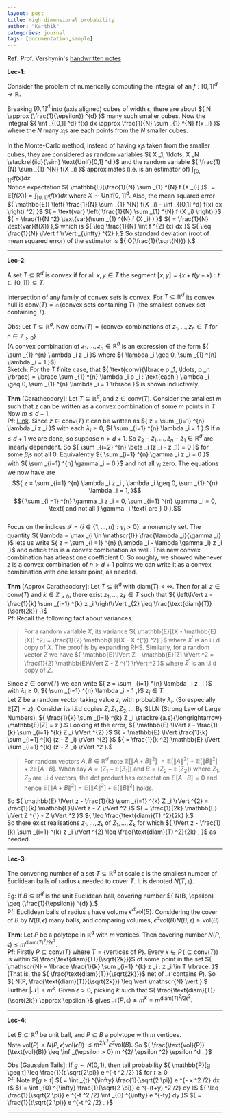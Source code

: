 ```yaml
---
layout: post
title: High dimensional probability 
author: "Karthik"
categories: journal
tags: [documentation,sample]
---
```


**Ref**: Prof. Vershynin's [handwritten notes](https://www.math.uci.edu/~rvershyn/teaching/hdp/hdp.html)

**Lec-1**: 

Consider the problem of numerically computing the integral of an ${ f : [0,1] ^d \to \mathbb{R} }.$ 

Breaking ${ [0,1] ^d }$ into (axis aligned) cubes of width ${ \epsilon },$ there are about ${ N \approx (\frac{1}{\epsilon}) ^{d} }$ many such smaller cubes. Now the integral ${ \int _{[0,1] ^d} f(x) dx \approx \frac{1}{N} \sum _{1} ^{N} f(x _i) }$ where the ${ N }$ many ${ x _i }$s are each points from the ${ N }$ smaller cubes. 

In the Monte-Carlo method, instead of having ${ x _i }$s taken from the smaller cubes, they are considered as random variables ${ X _1, \ldots, X _N \stackrel{iid}{\sim} \text{Unif}[0,1] ^d }$ and the random variable ${ \frac{1}{N} \sum _{1} ^{N} f(X _i) }$ approximates (i.e. is an estimator of) ${ \int _{[0,1] ^d} f (x) dx }.$   
Notice expectation ${ \mathbb{E}[\frac{1}{N} \sum _{1} ^{N} f (X _i)] }$ ${ = \mathbb{E}[f(X)] = \int _{[0,1] ^d} f(x) dx }$ where ${ X \sim \text{Unif}[0,1]  ^{d} }.$ Also, the mean squared error ${ \mathbb{E}[ \left( \frac{1}{N} \sum _{1} ^{N} f(X _i) - \int _{[0,1] ^d} f(x) dx \right) ^2]  }$ ${ = \text{var} \left( \frac{1}{N} \sum _{1} ^{N} f (X _i) \right) }$ ${ = \frac{1}{N ^2} \text{var}(\sum _{1} ^{N} f (X _i) ) }$ ${ = \frac{1}{N} \text{var}(f(X)) },$ which is ${ \leq \frac{1}{N} \int f ^{2} (x) dx }$ ${ \leq \frac{1}{N} \lVert f \rVert _{\infty} ^{2} }.$ So standard deviation (root of mean squared error) of the estimator is ${ O(\frac{1}{\sqrt{N}}) }.$ 

---

**Lec-2**: 

A set ${ T \subseteq \mathbb{R} ^d }$ is convex if for all ${ x, y \in T }$ the segment ${ [x,y] = \lbrace x + t(y-x) : t \in [0,1] \rbrace \subseteq T }.$

Intersection of any family of convex sets is convex. For ${ T \subseteq \mathbb{R} ^d }$ its convex hull is ${ \text{conv}(T) = \cap \lbrace \text{convex sets containing } T \rbrace }$ (the smallest convex set containing ${ T }$).  

Obs: Let ${ T \subseteq \mathbb{R} ^d }.$ Now ${ \text{conv}(T) = \lbrace \text{convex combinations of } z _1, \ldots, z _n \in T \text{ for } n \in \mathbb{Z} _{> 0} \rbrace }$   
(A convex combination of ${ z _1, \ldots, z _n \in \mathbb{R} ^d }$ is an expression of the form ${ \sum _{1} ^{n} \lambda _i z _i }$ where ${ \lambda _i \geq 0, \sum _{1} ^{n} \lambda _i = 1 }$)   
Sketch: For the ${ T }$ finite case, that ${ \text{conv}(\lbrace p _1, \ldots, p _n \rbrace) = \lbrace \sum _{1} ^{n} \lambda _i p _i : \text{each } \lambda _i \geq 0, \sum _{1} ^{n} \lambda _i = 1 \rbrace }$ is shown inductively. 

**Thm** [Caratheodory]: Let ${ T \subseteq \mathbb{R} ^d },$ and ${ z \in \text{conv}(T) }.$ Consider the smallest ${ m }$ such that ${ z }$ can be written as a convex combination of some ${ m }$ points in ${ T }.$ Now ${ m \leq d + 1 }.$   
**Pf**: [Link](https://planetmath.org/proofofcaratheodorystheorem). Since ${ z \in \text{conv}(T) }$ it can be written as ${ z = \sum _{i=1} ^{n} \lambda _i z _i }$ with each ${ \lambda _i \geq 0 ,}$ ${ \sum _{i=1} ^{n} \lambda _i = 1 }.$ If ${ n \leq d +1 }$ we are done, so suppose ${ n > d + 1 }.$ So ${ z _2 - z _1, \ldots, z _n - z _1 \in \mathbb{R} ^d }$ are linearly dependent. So ${ \sum _{i=2} ^{n} \beta _i (z _i - z _1) = 0 }$ for some ${ \beta _i }$s not all ${ 0 }.$ Equivalently ${ \sum _{i=1} ^{n} \gamma _i z _i = 0 }$ with ${ \sum _{i=1} ^{n} \gamma _i = 0 }$ and not all ${ \gamma _i }$ zero. The equations we now have are $${ z = \sum _{i=1} ^{n} \lambda _i z _i , \lambda _i \geq 0, \sum _{1} ^{n} \lambda _i = 1, }$$ $${ \sum _{i =1} ^{n} \gamma _i z _i = 0, \sum _{i=1} ^{n} \gamma _i = 0, \text{ and not all } \gamma _i \text{ are } 0 }.$$    
Focus on the indices ${ \mathscr{I} = \lbrace i \in \lbrace 1 , \ldots, n \rbrace : \gamma _i > 0 \rbrace  },$ a nonempty set. The quantity ${ \lambda = \max _{i \in \mathscr{I}} \frac{\lambda _i}{\gamma _i} }$ lets us write ${  z = \sum _{i =1} ^{n} (\lambda _i - \lambda \gamma _i) z _i  ,}$ and notice this is a convex combination as well. This new convex combination has atleast one coefficient ${ 0 }.$ So roughly, we showed whenever ${ z }$ is a convex combination of ${ n > d + 1 }$ points we can write it as a convex combination with one lesser point, as needed. 

**Thm** [Approx Caratheodory]: Let ${ T \subseteq \mathbb{R} ^{d} }$ with ${ \text{diam}(T) < \infty }.$ Then for all ${ z \in \text{conv}(T) }$ and ${ k \in \mathbb{Z} _{> 0} ,}$ there exist ${ z _1, \ldots, z _k \in T }$ such that ${ \left\lVert z - \frac{1}{k} \sum _{i=1} ^{k} z _i \right\rVert _{2} \leq \frac{\text{diam}(T)}{\sqrt{2k}} .}$   
**Pf**: Recall the following fact about variances.   

> For a random variable ${ X },$ its variance ${ \mathbb{E}[(X - \mathbb{E}[X]) ^2] = \frac{1}{2} \mathbb{E}[(X - X ^{'}) ^2] }$ where ${ X ^{'} }$ is an i.i.d copy of ${ X }.$ The proof is by expanding RHS. Similarly, for a random vector ${ Z }$ we have ${ \mathbb{E}\lVert Z - \mathbb{E}[Z] \rVert ^2 = \frac{1}{2} \mathbb{E}\lVert Z - Z ^{'} \rVert ^2  }$ where ${ Z ^{'} }$ is an i.i.d copy of ${ Z }.$ 
  
Since ${ z \in \text{conv}(T) }$ we can write ${ z = \sum _{i=1} ^{n} \lambda _i z _i  }$ with ${ \lambda _i \geq 0 ,}$ ${ \sum _{i=1} ^{n} \lambda _i = 1 ,}$ ${ z _i \in T }.$   
Let ${ Z }$ be a random vector taking value ${ z _i }$ with probability ${ \lambda _i }.$ (So especially ${ \mathbb{E}[Z] = z }$). Consider its i.i.d copies ${ Z, Z _1, Z _2, \ldots }$ By SLLN (Strong Law of Large Numbers), ${ \frac{1}{k} \sum _{i=1} ^{k} Z _i \stackrel{a.s}{\longrightarrow} \mathbb{E}[Z] = z }.$ Looking at the error, ${ \mathbb{E} \lVert z - \frac{1}{k} \sum _{i=1} ^{k} Z _i \rVert ^{2} }$ ${ = \mathbb{E} \lVert \frac{1}{k} \sum _{i=1} ^{k} (z - Z _i) \rVert ^{2} }$ ${ = \frac{1}{k ^2} \mathbb{E} \lVert \sum _{i=1} ^{k} (z - Z _i) \rVert ^2 }.$ 

> For random vectors ${ A, B \in \mathbb{R} ^{d} }$ note ${ \mathbb{E}[\lVert A + B \rVert ^2] }$ ${ = \mathbb{E}[\lVert A \rVert ^2] + \mathbb{E}[\lVert B \rVert ^2] + 2 \mathbb{E}[A \cdot B] }.$ When say ${ A = (Z _1 - \mathbb{E}[Z _1]) }$ and ${ B = (Z _2 - \mathbb{E}[Z _2]) }$ where ${ Z _1, Z _2 }$ are i.i.d vectors, the dot product has expectation ${ \mathbb{E}[A \cdot B] = 0 }$ and hence ${ \mathbb{E}[\lVert A + B \rVert ^2] = \mathbb{E}[\lVert A \rVert ^2] + \mathbb{E}[\lVert B \rVert ^2] }$ holds.  

So ${ \mathbb{E} \lVert z - \frac{1}{k} \sum _{i=1} ^{k} Z _i \rVert ^{2} = \frac{1}{k} \mathbb{E}\lVert z - Z \rVert ^2 }$ ${ = \frac{1}{2k} \mathbb{E} \lVert Z ^{'} - Z \rVert ^2 }$ ${ \leq \frac{\text{diam}(T) ^2}{2k} }.$   
So there exist realisations ${ z _1, \ldots, z _k }$ of ${ Z _1, \ldots, Z _k }$ for which ${ \lVert z - \frac{1}{k} \sum _{i=1} ^{k} z _i \rVert ^{2} \leq \frac{\text{diam}(T) ^2}{2k} , }$ as needed.

---

**Lec-3**: 

The convering number of a set ${ T \subseteq \mathbb{R} ^d }$ at scale ${ \epsilon }$ is the smallest number of Euclidean balls of radius ${ \epsilon }$ needed to cover ${ T }.$ It is denoted ${ N(T, \epsilon ) }.$

Eg: If ${ B \subseteq \mathbb{R} ^d }$ is the unit Euclidean ball, covering number ${ N(B, \epsilon) \geq (\frac{1}{\epsilon}) ^{d}  }.$   
Pf: Euclidean balls of radius ${ \epsilon }$ have volume ${ \epsilon ^d \text{vol}(B) }.$ Considering the cover of ${ B }$ by ${ N(B, \epsilon ) }$ many balls, and comparing volumes, ${ \epsilon ^d \text{vol}(B) N(B, \epsilon) \geq \text{vol}(B) }.$ 

**Thm**: Let ${ P }$ be a polytope in ${ \mathbb{R} ^d }$ with ${ m }$ vertices. Then covering number ${ N(P, \epsilon) \leq m ^{\text{diam}(T) ^2 / 2 \epsilon ^2} .}$   
**Pf**: Firstly ${ P \subseteq \text{conv}(T) }$ where ${ T = \lbrace \text{vertices of } P \rbrace }.$ Every ${ x \in P \, (\subseteq \text{conv}(T)) }$ is within ${ \frac{\text{diam}(T)}{\sqrt{2k}}}$ of some point in the set ${ \mathscr{N} = \lbrace \frac{1}{k} \sum _{i=1} ^{k} z _i : z _i \in T \rbrace. }$ (That is, the ${ \frac{\text{diam}(T)}{\sqrt{2k}}}$ net of ${ \mathscr{N}}$ contains ${ P }$). So ${ N(P, \frac{\text{diam}(T)}{\sqrt{2k}}) \leq  \vert \mathscr{N} \vert }.$ Further ${ \vert \mathscr{N} \vert  \leq m ^{k} }.$ Given ${ \epsilon > 0 },$ picking ${ k }$ such that ${ \frac{\text{diam}(T)}{\sqrt{2k}} \approx \epsilon }$ gives ${ \mathscr{N}(P, \epsilon) \leq m ^k =  m ^{\text{diam}(T) ^2 / 2 \epsilon ^2}. }$

---

**Lec-4**: 

Let ${ B \subseteq \mathbb{R} ^d }$ be unit ball, and ${ P \subseteq B }$ a polytope with ${ m }$ vertices.   
Note ${ \text{vol}(P) \leq N(P, \epsilon) \text{vol}(\epsilon B )   }$ ${ \leq m ^{2/ \epsilon ^2} \epsilon ^d \text{vol}(B) .}$ So ${ \frac{\text{vol}(P)}{\text{vol}(B)} \leq \inf _{\epsilon > 0}  m ^{2/ \epsilon ^2} \epsilon ^d . }$

Obs [Gaussian Tails]: If ${ g \sim N(0,1) },$ then tail probability ${ \mathbb{P}[g \geq t] \leq \frac{1}{t \sqrt{2\pi}} e ^{-t ^2 /2} }$ for ${ t \geq 0 }.$   
Pf: Note ${ \mathbb{P}[g \geq t] }$ ${ = \int _{t} ^{\infty} \frac{1}{\sqrt{2 \pi}} e ^{- x ^2 /2} dx  }$ ${ =  \int _{0} ^{\infty} \frac{1}{\sqrt{2 \pi}} e ^{-(t+y) ^2 /2} dy }$ ${ \leq \frac{1}{\sqrt{2 \pi}} e ^{-t ^2 /2} \int _{0} ^{\infty} e ^{-ty} dy }$ ${ = \frac{1}{t\sqrt{2 \pi}} e ^{-t ^2 /2} . }$

---











